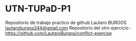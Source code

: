 # UTN-TUPaD-P1
Repositorio de trabajo practico de github
Lautaro BURGOS
lautaroburgos244@gmail.com
Repositorio del otro ejercicio : https://github.com/LautaroBurgos/conflict-exercise
